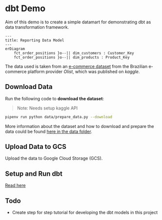 # dbt Demo

Aim of this demo is to create a simple datamart for demonstrating dbt as data transformation framework.


```mermaid
---
title: Reporting Data Model
---
erDiagram 
    fct_order_positions }o--|| dim_customers : Customer_Key
    fct_order_positions }o--|| dim_products : Product_Key
```

The data used is taken from an [e-commerce dataset](https://www.kaggle.com/datasets/olistbr/brazilian-ecommerce) from the Brazilian e-commerce platform provider *Olist*, which was published on *kaggle*.

## Download Data

Run the following code to **download the dataset**:
> Note: Needs setup kaggle API  
```bash
pipenv run python data/prepare_data.py --download
```

More information about the dataset and how to download and prepare the data could be found [here in the data folder](data/#prepare-dataset).

## Upload Data to GCS

Upload the data to Google Cloud Storage (GCS).

## Setup and Run dbt

[Read here](dbt/#dbt-core)

## Todo

* Create step for step tutorial for developing the dbt models in this project